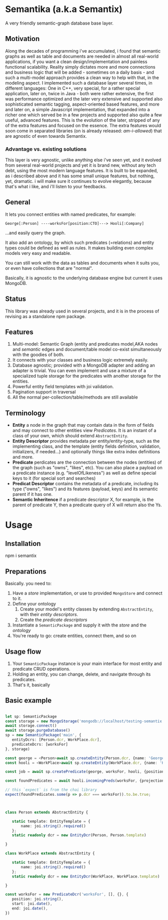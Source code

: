 # Semantika (a.k.a Semantix)
A very friendly semantic-graph database base layer.

## Motivation
Along the decades of programming i've accumulated, i found that semantic graphs as well as table and documents
are needed in almost all real-world applications, if you want a clean design/implementation and painless functional 
scalability. Reality simply dictates more and more connections and business logic that will be added - sometimes
on a daily basis - and such a multi-model approach provides a clean way to help with that, in the modeling
aspect. I implemented such a database layer several times, in different languages: One in C++, very special,
 for a rather special application, later on, twice in Java - both were rather extensive, the first was performance
 optimized and the later very extensive and supported also sophisticated semantic tagging, aspect-oriented based features, and more
and later on, a simple Javascript implementation, that expanded into a richer one which served be in a few
projects and supported also quite a few useful, advanced features. This is the evolution of the later,
stripped of any of the extra features and focused on the essence. The extra features would soon come
in separated libraries (on is already released: *am-i-allowed*) that are agnostic of even towards Semantix.

### Advantage vs. existing solutions
This layer is very agnostic, unlike anything else i've seen yet, and it evolved from several real-world
projects and yet it is brand new, without any tech debt, using the most modern language features.
It is built to be expanded, as i described above and it has some small unique features, but nothing, yet,
dramatic. i will make sure it continues to evolve elegantly, because that's what i like, and i'll listen
to your feedbacks.  

## General
It lets you connect entities with named predicates, for example:
 
 `George[:Person] ----worksFor[position:CTO]---> Hooli[:Company]`
 
 ...and easily query the graph.
 
 It also add an ontology, by which such predicates (=relations) and entity types could be defined
 as well as rules. It makes building even complex models very easy and readable.
 
 You can still work with the data as tables and documents when it suits you, or even 
 have collections that are "normal".
 
 Basically, it is agnostic to the underlying database engine but current it uses MongoDB.
 
 ## Status
 This library was already used in several projects, and it is in the process of revising as a standalone npm package.      
  
 ## Features
 1. Multi-model: Semantic Graph (entity and predicates model,AKA nodes and *semantic* edges and document/table model co-exist
 simultaneously with the goodies of both. 
 1. It connects with your classes and business logic extremely easily. 
 1. Database agnostic; provided with a MongoDB adapter and adding an adapter is trivial. You
 can even implement and use a mixture of a specialized tuple storage for the predicates with
 another storage for the entities.   
 1. Powerful entity field templates with joi validation.
 1. Pagination support in traversal
 1. All the normal per-collection/table/methods are still available
 
 ## Terminology 
 * **Entity** a node in the graph that may contain data in the form of fields and may connect to other
 entities view *Predicates*. It is an instant of a class of your own, which should extend `AbstractEntity`.
 * **Entity Descriptor** provides metadata per entity/entity-type, such as the implementing class, and
 the template (entity fields definition, validation, initializers, if needed...) and optionally things like
 extra index definitions and more.   
  * **Predicate** perdicates are the connection between the nodes (entities) of the graph (such as "owns", "likes", etc). You can also place a payload on a predicate instance (e.g. "levelOfLikeness") as well as define special keys to it (for special sort and searches)
  * **Predicat Descriptor** contains the metadata of a predicate, including its type ("owns", "likes") and its features (payload, keys) and its semantic parent if it has one. 
  * **Semantic Inheritence** if a predicate descriptor X, for example, is the parent of predicate Y, then a predicate query of X will return also the Ys.    
     
 
 # Usage
 ## Installation
 npm i semantix
 ## Preparations
 Basically. you need to:
 1. Have a *store* implementation, or use to provided `MongoStore` and connect to it.
 1. Define your ontology
     1. Create your model's entity classes by extending `AbstractEntity`,  with their *entity descriptors*.
     1. Create the *predicate descriptors*
 1. Instantiate a `SemanticPackage` and supply it with the *store* and the *ontology*
 1. You're ready to go: create entities, connect them, and so on
 
 ## Usage flow
 1. Your `SemanticPackage` instance is your main interface for most entity and predicate CRUD operations.
 1. Holding an entity, you can change, delete, and navigate through its predicates.
 1. That's it, basically

## Basic example
 
 ```ts

let sp: SemanticPackage
const storage = new MongoStorage('mongodb://localhost/testing-semantix');
await storage.connect()
await storage.purgeDatabase()
sp = new SemanticPackage('main', {
    entityDcrs: [Person.dcr, WorkPlace.dcr],
    predicateDcrs: [worksFor]
}, storage)

const george = <Person>await sp.createEntity(Person.dcr, {name: 'George'})
const hooli = <WorkPlace>await sp.createEntity(WorkPlace.dcr, {name: 'Hooli'})

const job = await sp.createPredicate(george, worksFor, hooli, {position: 'CTO'})

const foundPredicates = await hooli.incomingPreds(worksFor, {projection: ['name']})

// this `expect` is from the chai library
expect(foundPredicates.some(p => p.dcr === worksFor)).to.be.true;



class Person extends AbstractEntity {

    static template: EntityTemplate = {
        name: joi.string().required()
    };
    static readonly dcr = new EntityDcr(Person, Person.template)

}

class WorkPlace extends AbstractEntity {

    static template: EntityTemplate = {
        name: joi.string().required()
    };
    static readonly dcr = new EntityDcr(WorkPlace, WorkPlace.template)

}

const worksFor = new PredicateDcr('worksFor', [], {}, {
    position: joi.string(),
    start: joi.date(),
    end: joi.date(),
})

```
 
 
